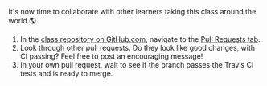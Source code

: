 
It's now time to collaborate with other learners taking this class around the world :earth_americas:.

1. In the [class repository on GitHub.com](https://github.com/githubschool/on-demand-github-pages/), navigate to the [Pull Requests tab](https://github.com/githubschool/on-demand-github-pages/pulls).
1. Look through other pull requests. Do they look like good changes, with CI passing? Feel free to post an encouraging message!
1. In your own pull request, wait to see if the branch passes the Travis CI tests and is ready to merge.
